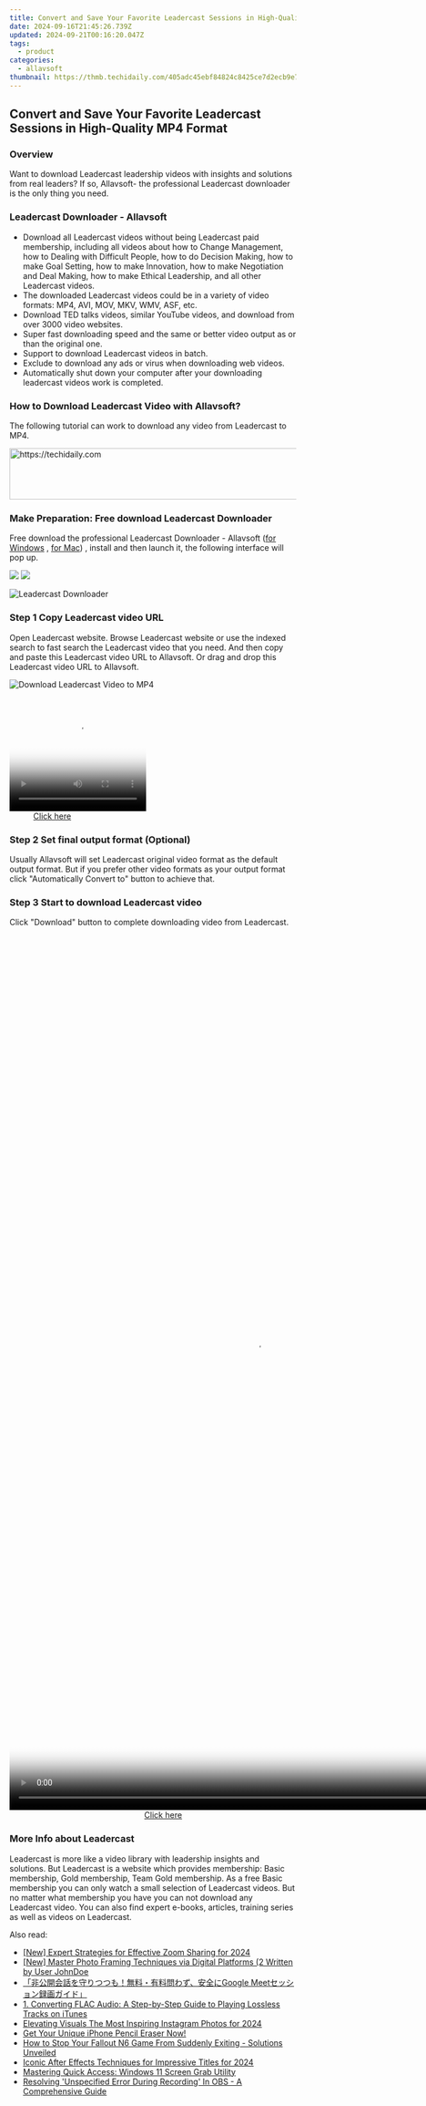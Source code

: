```yaml
---
title: Convert and Save Your Favorite Leadercast Sessions in High-Quality MP4 Format
date: 2024-09-16T21:45:26.739Z
updated: 2024-09-21T00:16:20.047Z
tags:
  - product
categories:
  - allavsoft
thumbnail: https://thmb.techidaily.com/405adc45ebf84824c8425ce7d2ecb9e77863385d350fb3dba3386c181908ce4e.jpg
---
```


## Convert and Save Your Favorite Leadercast Sessions in High-Quality MP4 Format

### Overview

Want to download Leadercast leadership videos with insights and solutions from real leaders? If so, Allavsoft- the professional Leadercast downloader is the only thing you need.

### Leadercast Downloader - Allavsoft

* Download all Leadercast videos without being Leadercast paid membership, including all videos about how to Change Management, how to Dealing with Difficult People, how to do Decision Making, how to make Goal Setting, how to make Innovation, how to make Negotiation and Deal Making, how to make Ethical Leadership, and all other Leadercast videos.
* The downloaded Leadercast videos could be in a variety of video formats: MP4, AVI, MOV, MKV, WMV, ASF, etc.
* Download TED talks videos, similar YouTube videos, and download from over 3000 video websites.
* Super fast downloading speed and the same or better video output as or than the original one.
* Support to download Leadercast videos in batch.
* Exclude to download any ads or virus when downloading web videos.
* Automatically shut down your computer after your downloading leadercast videos work is completed.

### How to Download Leadercast Video with Allavsoft?

The following tutorial can work to download any video from Leadercast to MP4.

<!-- affiliate ads begin -->
<a href="https://aligracehair.sjv.io/c/5597632/2027167/19272" target="_top" id="2027167">
  <img src="//a.impactradius-go.com/display-ad/19272-2027167" border="0" alt="https://techidaily.com" width="728" height="90"/>
</a>
<img height="0" width="0" src="https://aligracehair.sjv.io/i/5597632/2027167/19272" style="position:absolute;visibility:hidden;" border="0" />
<!-- affiliate ads end -->

### Make Preparation: Free download Leadercast Downloader

Free download the professional Leadercast Downloader - Allavsoft ([for Windows](https://tools.techidaily.com/allavsoft/products/) , [for Mac](https://tools.techidaily.com/allavsoft/products/)) , install and then launch it, the following interface will pop up.

[![](https://www.allavsoft.com/how-to/../images/how-to/free-download-win.jpg)](https://tools.techidaily.com/allavsoft/products/) [![](https://www.allavsoft.com/how-to/../images/how-to/free-download-mac.jpg)](https://tools.techidaily.com/allavsoft/products/)

![Leadercast Downloader](https://www.allavsoft.com/how-to/../images/allavsoft/screen-shot-600.jpg)

### Step 1 Copy Leadercast video URL

Open Leadercast website. Browse Leadercast website or use the indexed search to fast search the Leadercast video that you need. And then copy and paste this Leadercast video URL to Allavsoft. Or drag and drop this Leadercast video URL to Allavsoft.

![Download Leadercast Video to MP4](https://www.allavsoft.com/how-to/../images/how-to/download-rtmp-video/download-rtmp-video.jpg)

<!-- affiliate ads begin -->
<span id="1265663">
					<video width="240" height="200" style="cursor:pointer"
           poster="//a.impactradius-go.com/display-clicktoplayimage/1265663.png"
           onclick="if(!this.playClicked){this.play();this.setAttribute('controls',true);this.playClicked=true;}">
	   <source src="//a.impactradius-go.com/display-ad/4482-1265663">
	   <img src="//a.impactradius-go.com/display-clicktoplayimage/1265663.png" style="border: none; height: 100%; width: 100%; object-fit: contain">
	</video>
	<div style="width:150px;text-align:center"><a href="javascript:window.open(decodeURIComponent('https%3A%2F%2Fmartinic.evyy.net%2Fc%2F5597632%2F1265663%2F4482'), '_blank');void(0);">Click here</a></div>
</span>
<img height="0" width="0" src="https://imp.pxf.io/i/5597632/1265663/4482" style="position:absolute;visibility:hidden;" border="0" />
<!-- affiliate ads end -->

### Step 2 Set final output format (Optional)

Usually Allavsoft will set Leadercast original video format as the default output format. But if you prefer other video formats as your output format click "Automatically Convert to" button to achieve that.

### Step 3 Start to download Leadercast video

Click "Download" button to complete downloading video from Leadercast.

<!-- affiliate ads begin -->
<span id="1834903">
					<video width="864" height="1536" style="cursor:pointer"
           poster="//a.impactradius-go.com/display-clicktoplayimage/1834903.png"
           onclick="if(!this.playClicked){this.play();this.setAttribute('controls',true);this.playClicked=true;}">
	   <source src="//a.impactradius-go.com/display-ad/16836-1834903">
	   <img src="//a.impactradius-go.com/display-clicktoplayimage/1834903.png" style="border: none; height: 100%; width: 100%; object-fit: contain">
	</video>
	<div style="width:540px;text-align:center"><a href="javascript:window.open(decodeURIComponent('https%3A%2F%2F25home.pxf.io%2Fc%2F5597632%2F1834903%2F16836'), '_blank');void(0);">Click here</a></div>
</span>
<img height="0" width="0" src="https://imp.pxf.io/i/5597632/1834903/16836" style="position:absolute;visibility:hidden;" border="0" />
<!-- affiliate ads end -->

### More Info about Leadercast

Leadercast is more like a video library with leadership insights and solutions. But Leadercast is a website which provides membership: Basic membership, Gold membership, Team Gold membership. As a free Basic membership you can only watch a small selection of Leadercast videos. But no matter what membership you have you can not download any Leadercast video. You can also find expert e-books, articles, training series as well as videos on Leadercast.

<ins class="adsbygoogle"
     style="display:block"
     data-ad-format="autorelaxed"
     data-ad-client="ca-pub-7571918770474297"
     data-ad-slot="1223367746"></ins>

<ins class="adsbygoogle"
     style="display:block"
     data-ad-client="ca-pub-7571918770474297"
     data-ad-slot="8358498916"
     data-ad-format="auto"
     data-full-width-responsive="true"></ins>

<span class="atpl-alsoreadstyle">Also read:</span>
<div><ul>
<li><a href="https://screen-sharing-recording.techidaily.com/new-expert-strategies-for-effective-zoom-sharing-for-2024/"><u>[New] Expert Strategies for Effective Zoom Sharing for 2024</u></a></li>
<li><a href="https://extra-approaches.techidaily.com/new-master-photo-framing-techniques-via-digital-platforms-2-written-by-user-johndoe/"><u>[New] Master Photo Framing Techniques via Digital Platforms (2 Written by User JohnDoe</u></a></li>
<li><a href="https://win-great.techidaily.com/1726030243301-google-meet/"><u>「非公開会話を守りつつも！無料・有料問わず、安全にGoogle Meetセッション録画ガイド」</u></a></li>
<li><a href="https://win-great.techidaily.com/1-converting-flac-audio-a-step-by-step-guide-to-playing-lossless-tracks-on-itunes/"><u>1. Converting FLAC Audio: A Step-by-Step Guide to Playing Lossless Tracks on iTunes</u></a></li>
<li><a href="https://instagram-videos.techidaily.com/elevating-visuals-the-most-inspiring-instagram-photos-for-2024/"><u>Elevating Visuals The Most Inspiring Instagram Photos for 2024</u></a></li>
<li><a href="https://data-safeguard.techidaily.com/get-your-unique-iphone-pencil-eraser-now/"><u>Get Your Unique iPhone Pencil Eraser Now!</u></a></li>
<li><a href="https://win-solutions.techidaily.com/how-to-stop-your-fallout-n6-game-from-suddenly-exiting-solutions-unveiled/"><u>How to Stop Your Fallout N6 Game From Suddenly Exiting - Solutions Unveiled</u></a></li>
<li><a href="https://some-knowledge.techidaily.com/iconic-after-effects-techniques-for-impressive-titles-for-2024/"><u>Iconic After Effects Techniques for Impressive Titles for 2024</u></a></li>
<li><a href="https://win11-tips.techidaily.com/mastering-quick-access-windows-11-screen-grab-utility/"><u>Mastering Quick Access: Windows 11 Screen Grab Utility</u></a></li>
<li><a href="https://win-great.techidaily.com/resolving-unspecified-error-during-recording-in-obs-a-comprehensive-guide/"><u>Resolving 'Unspecified Error During Recording' In OBS - A Comprehensive Guide</u></a></li>
</ul></div>

